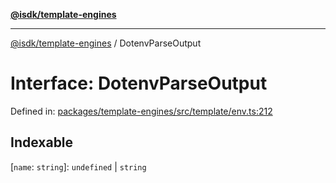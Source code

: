 [**@isdk/template-engines**](../README.md)

***

[@isdk/template-engines](../globals.md) / DotenvParseOutput

# Interface: DotenvParseOutput

Defined in: [packages/template-engines/src/template/env.ts:212](https://github.com/isdk/template-engines.js/blob/0980ec51236148c4fd76db6d69dc25b1172476d4/src/template/env.ts#L212)

## Indexable

\[`name`: `string`\]: `undefined` \| `string`
